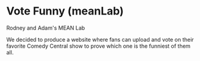 # Vote Funny (meanLab)
Rodney and Adam's MEAN Lab

We decided to produce a website where fans can upload and vote on their favorite Comedy Central show to prove which one is the funniest of them all.
